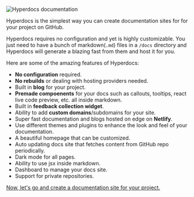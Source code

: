 ![Hyperdocs documentation](https://user-images.githubusercontent.com/69138026/155893394-e99262bf-5f38-4327-8d78-404de2f9c9e3.png)

Hyperdocs is the simplest way you can create documentation sites for for your project on GitHub.

Hyperdocs requires no configuration and yet is highly customizable. You just need to have a bunch of markdown(`.md`) files in a `/docs` directory and Hyperdocs will generate a blazing fast from them and host it for you.

Here are some of the amazing features of Hyperdocs:

- **No configuration** required.
- **No rebuilds** or dealing with hosting providers needed.
- Built in **blog** for your project.
- **Premade compoenents** for your docs such as callouts, tooltips, react live code preview, etc. all inside markdown.
- Built in **feedback collection widget**.
- Ability to add **custom domains**/subdomains for your site.
- Super fast documentation and blogs hosted on edge on **Netlify**.
- Use different themes and plugins to enhance the look and feel of your documentation.
- A beautiful homepage that can be customized.
- Auto updating docs site that fetches content from GitHub repo periodically.
- Dark mode for all pages.
- Ability to use jsx inside markdown.
- Dashboard to manage your docs site.
- Support for private repositories.

[Now, let's go and create a documentation site for your project.](/docs/getting-started)
